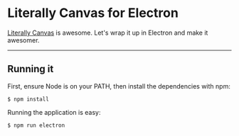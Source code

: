 # Literally Canvas for Electron

[Literally Canvas](http://literallycanvas.com/) is awesome. Let's wrap it up in
Electron and make it awesomer.

* * *

## Running it

First, ensure Node is on your PATH, then install the dependencies with npm:

    $ npm install

Running the application is easy:

    $ npm run electron
